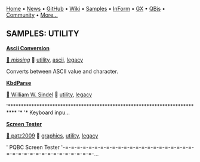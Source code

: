 [Home](https://qb64.com) • [News](../news.md) • [GitHub](https://github.com/QB64Official/qb64) • [Wiki](wiki.md) • [Samples](../samples.md) • [InForm](../inform.md) • [GX](../gx.md) • [QBjs](../qbjs.md) • [Community](../community.md) • [More...](../more.md)

## SAMPLES: UTILITY

**[Ascii Conversion](ascii-conversion/index.md)**

[🐝 *missing*](author-missing.md) 🔗 [utility](utility.md), [ascii](ascii.md), [legacy](legacy.md)

Converts between ASCII value and character.

**[KbdParse](kbdparse/index.md)**

[🐝 William W. Sindel](william-w.-sindel.md) 🔗 [utility](utility.md), [legacy](legacy.md)

'*************************************************************************** '* '*  Keyboard inpu...

**[Screen Tester](screen-tester/index.md)**

[🐝 patz2009](patz2009.md) 🔗 [graphics](graphics.md), [utility](utility.md), [legacy](legacy.md)

' PQBC Screen Tester '-=-=-=-=-=-=-=-=-=-=-=-=-=-=-=-=-=-=-=-=-=-=-=-=-=-=-=-=-=-=-=-=-=-=-=-=-=-...
